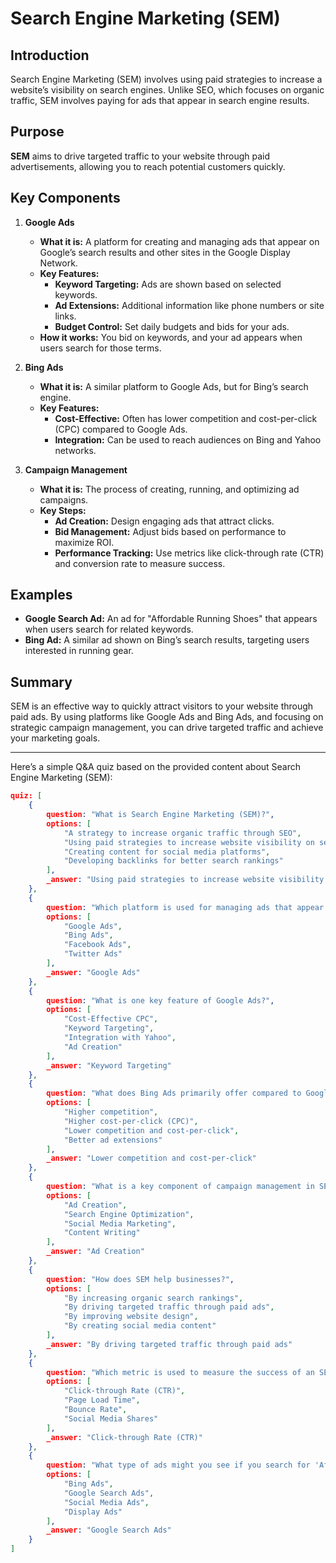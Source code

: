 # Search Engine Marketing (SEM)

## Introduction
Search Engine Marketing (SEM) involves using paid strategies to increase a website’s visibility on search engines. Unlike SEO, which focuses on organic traffic, SEM involves paying for ads that appear in search engine results.

## Purpose
**SEM** aims to drive targeted traffic to your website through paid advertisements, allowing you to reach potential customers quickly.

## Key Components

1. **Google Ads**
   - **What it is:** A platform for creating and managing ads that appear on Google’s search results and other sites in the Google Display Network.
   - **Key Features:**
     - **Keyword Targeting:** Ads are shown based on selected keywords.
     - **Ad Extensions:** Additional information like phone numbers or site links.
     - **Budget Control:** Set daily budgets and bids for your ads.
   - **How it works:** You bid on keywords, and your ad appears when users search for those terms.

2. **Bing Ads**
   - **What it is:** A similar platform to Google Ads, but for Bing’s search engine.
   - **Key Features:**
     - **Cost-Effective:** Often has lower competition and cost-per-click (CPC) compared to Google Ads.
     - **Integration:** Can be used to reach audiences on Bing and Yahoo networks.

3. **Campaign Management**
   - **What it is:** The process of creating, running, and optimizing ad campaigns.
   - **Key Steps:**
     - **Ad Creation:** Design engaging ads that attract clicks.
     - **Bid Management:** Adjust bids based on performance to maximize ROI.
     - **Performance Tracking:** Use metrics like click-through rate (CTR) and conversion rate to measure success.

## Examples
- **Google Search Ad:** An ad for "Affordable Running Shoes" that appears when users search for related keywords.
- **Bing Ad:** A similar ad shown on Bing’s search results, targeting users interested in running gear.

## Summary
SEM is an effective way to quickly attract visitors to your website through paid ads. By using platforms like Google Ads and Bing Ads, and focusing on strategic campaign management, you can drive targeted traffic and achieve your marketing goals.

---

Here’s a simple Q&A quiz based on the provided content about Search Engine Marketing (SEM):

```json
quiz: [
    {
        question: "What is Search Engine Marketing (SEM)?",
        options: [
            "A strategy to increase organic traffic through SEO",
            "Using paid strategies to increase website visibility on search engines",
            "Creating content for social media platforms",
            "Developing backlinks for better search rankings"
        ],
        _answer: "Using paid strategies to increase website visibility on search engines"
    },
    {
        question: "Which platform is used for managing ads that appear on Google’s search results?",
        options: [
            "Google Ads",
            "Bing Ads",
            "Facebook Ads",
            "Twitter Ads"
        ],
        _answer: "Google Ads"
    },
    {
        question: "What is one key feature of Google Ads?",
        options: [
            "Cost-Effective CPC",
            "Keyword Targeting",
            "Integration with Yahoo",
            "Ad Creation"
        ],
        _answer: "Keyword Targeting"
    },
    {
        question: "What does Bing Ads primarily offer compared to Google Ads?",
        options: [
            "Higher competition",
            "Higher cost-per-click (CPC)",
            "Lower competition and cost-per-click",
            "Better ad extensions"
        ],
        _answer: "Lower competition and cost-per-click"
    },
    {
        question: "What is a key component of campaign management in SEM?",
        options: [
            "Ad Creation",
            "Search Engine Optimization",
            "Social Media Marketing",
            "Content Writing"
        ],
        _answer: "Ad Creation"
    },
    {
        question: "How does SEM help businesses?",
        options: [
            "By increasing organic search rankings",
            "By driving targeted traffic through paid ads",
            "By improving website design",
            "By creating social media content"
        ],
        _answer: "By driving targeted traffic through paid ads"
    },
    {
        question: "Which metric is used to measure the success of an SEM campaign?",
        options: [
            "Click-through Rate (CTR)",
            "Page Load Time",
            "Bounce Rate",
            "Social Media Shares"
        ],
        _answer: "Click-through Rate (CTR)"
    },
    {
        question: "What type of ads might you see if you search for 'Affordable Running Shoes' on Google?",
        options: [
            "Bing Ads",
            "Google Search Ads",
            "Social Media Ads",
            "Display Ads"
        ],
        _answer: "Google Search Ads"
    }
]
```